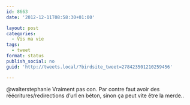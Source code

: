 ```yaml
---
id: 8663
date: '2012-12-11T08:58:30+01:00'

layout: post
categories:
  - Vis ma vie
tags:
  - tweet
format: status
publish_social: no
guid: 'http://tweets.local/?birdsite_tweet=278423501210259456'

---
```


@walterstephanie Vraiment pas con. Par contre faut avoir des réécritures/redirections d’url en béton, sinon ça peut vite être la merde..